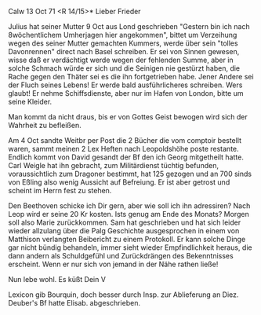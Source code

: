  Calw 13 Oct 71
 <R 14/15>*
Lieber Frieder

Julius hat seiner Mutter 9 Oct aus Lond geschrieben "Gestern bin ich nach 8wöchentlichem Umherjagen hier angekommen", bittet um Verzeihung wegen des seiner Mutter gemachten Kummers, werde über sein "tolles Davonrennen" direct nach Basel schreiben. Er sei von Sinnen gewesen, wisse daß er verdächtigt werde wegen der fehlenden Summe, aber in solche Schmach würde er sich und die Seinigen nie gestürzt haben, die Rache gegen den Thäter sei es die ihn fortgetrieben habe. Jener Andere sei der Fluch seines Lebens! Er werde bald ausführlicheres schreiben. Wers glaubt! Er nehme Schiffsdienste, aber nur im Hafen von London, bitte um seine Kleider.

Man kommt da nicht draus, bis er von Gottes Geist bewogen wird sich der Wahrheit zu befleißen.

Am 4 Oct sandte Weitbr per Post die 2 Bücher die vom comptoir bestellt waren, sammt meinen 2 Lex Heften nach Leopoldshöhe poste restante. 
Endlich kommt von David gesandt der Bf den ich Georg mitgetheilt hatte. Carl Weigle hat ihn gebracht, zum Militärdienst tüchtig befunden, voraussichtlich zum Dragoner bestimmt, hat 125 gezogen und an 700 sinds von Eßling also wenig Aussicht auf Befreiung. Er ist aber getrost und scheint im Herrn fest zu stehen.

Den Beethoven schicke ich Dir gern, aber wie soll ich ihn adressiren? Nach Leop wird er seine 20 Kr kosten. Ists genug am Ende des Monats? 
Morgen soll also Marie zurückkommen. Sam hat geschrieben und hat sich leider wieder allzulang über die Palg Geschichte ausgesprochen in einem von Matthison verlangten Beibericht zu einem Protokoll. Er kann solche Dinge gar nicht bündig behandeln, immer sieht wieder Empfindlichkeit heraus, die dann andern als Schuldgefühl und Zurückdrängen des Bekenntnisses erscheint. Wenn er nur sich von jemand in der Nähe rathen ließe!

 Nun lebe wohl. Es küßt
 Dein V

Lexicon gib Bourquin, doch besser durch Insp. zur Ablieferung an Diez. Deuber's Bf hatte Elisab. abgeschrieben.
